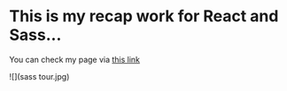 # This is my recap work for React and Sass... 

You can check my page via [this link](https://yusufgozukara.github.io/sass_tour_project_recap/)

![](sass tour.jpg)
